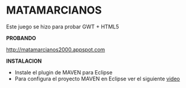 MATAMARCIANOS
==
Este juego se hizo para probar GWT + HTML5

**PROBANDO**

http://matamarcianos2000.appspot.com

**INSTALACION**

* Instale el plugin de MAVEN para Eclipse
* Para configura el proyecto MAVEN en Eclipse ver el siguiente [video](http://www.dailymotion.com/video/x1ru116_instalacion-matamarciano-gwt-html5_tech)

